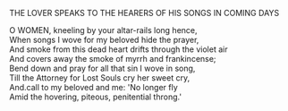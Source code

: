 THE LOVER SPEAKS TO THE HEARERS OF HIS SONGS IN COMING DAYS  
  
O WOMEN, kneeling by your altar-rails long hence,  
When songs I wove for my beloved hide the prayer,  
And smoke from this dead heart drifts through the violet air  
And covers away the smoke of myrrh and frankincense;  
Bend down and pray for all that sin I wove in song,  
Till the Attorney for Lost Souls cry her sweet cry,  
And.call to my beloved and me:  'No longer fly  
Amid the hovering, piteous, penitential throng.'  
